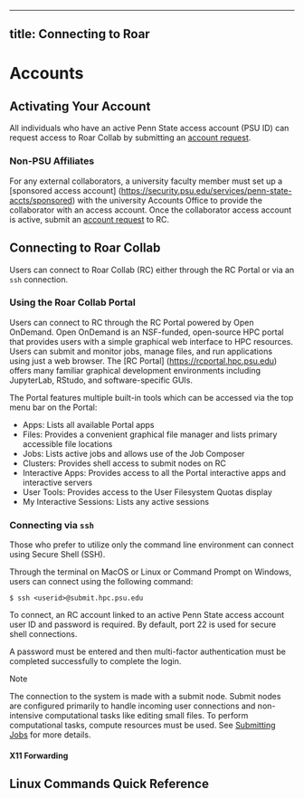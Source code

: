 
---
title: Connecting to Roar
---

# Accounts

## Activating Your Account

All individuals who have an active Penn State access account (PSU ID) can request access to Roar Collab 
by submitting an [account request](https://www.icds.psu.edu/computing-services/account-setup). 


### Non-PSU Affiliates

For any external collaborators, a university faculty member must set up a [sponsored access account]
(https://security.psu.edu/services/penn-state-accts/sponsored) with the university Accounts Office to 
provide the collaborator with an access account. Once the collaborator access account is active, submit 
an [account request](https://www.icds.psu.edu/computing-services/account-setup) to RC.


## Connecting to Roar Collab

Users can connect to Roar Collab (RC) either through the RC Portal or via an `ssh` connection.


### Using the Roar Collab Portal

Users can connect to RC through the RC Portal powered by Open OnDemand. Open OnDemand is an NSF-funded, 
open-source HPC portal that provides users with a simple graphical web interface to HPC resources. Users 
can submit and monitor jobs, manage files, and run applications using just a web browser. The [RC Portal]
(https://rcportal.hpc.psu.edu) offers many familiar graphical development environments including JupyterLab,
RStudo, and software-specific GUIs.

The Portal features multiple built-in tools which can be accessed via the top menu bar on the Portal:

 - Apps: Lists all available Portal apps
 - Files: Provides a convenient graphical file manager and lists primary accessible file locations
 - Jobs: Lists active jobs and allows use of the Job Composer
 - Clusters: Provides shell access to submit nodes on RC
 - Interactive Apps: Provides access to all the Portal interactive apps and interactive servers
 - User Tools: Provides access to the User Filesystem Quotas display
 - My Interactive Sessions: Lists any active sessions


### Connecting via `ssh`

Those who prefer to utilize only the command line environment can connect using Secure Shell (SSH). 

Through the terminal on MacOS or Linux or Command Prompt on Windows, users can connect using the following
command:

```
$ ssh <userid>@submit.hpc.psu.edu
```
To connect, an RC account linked to an active Penn State access account user ID and password is required. By 
default, port 22 is used for secure shell connections.

A password must be entered and then multi-factor authentication must be completed successfully to complete the login.

> [!NOTE]
> The connection to the system is made with a submit node. Submit nodes are configured primarily to handle incoming 
> user connections and non-intensive computational tasks like editing small files. To perform computational tasks, 
> compute resources must be used. See [Submitting Jobs](03_SubmittingJobs.md) for more details.


#### X11 Forwarding




## Linux Commands Quick Reference



